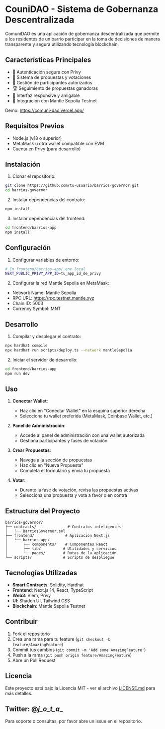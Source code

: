 # CouniDAO - Sistema de Gobernanza Descentralizada

ComuniDAO es una aplicación de gobernanza descentralizada que permite a los residentes de un barrio participar en la toma de decisiones de manera transparente y segura utilizando tecnología blockchain.

## Características Principales

- 🔐 Autenticación segura con Privy
- 📝 Sistema de propuestas y votaciones
- 👥 Gestión de participantes autorizados
- 🏆 Seguimiento de propuestas ganadoras
- 📱 Interfaz responsive y amigable
- 🔗 Integración con Mantle Sepolia Testnet

Demo: https://comuni-dao.vercel.app/

## Requisitos Previos

- Node.js (v18 o superior)
- MetaMask u otra wallet compatible con EVM
- Cuenta en Privy (para desarrollo)

## Instalación

1. Clonar el repositorio:
```bash
git clone https://github.com/tu-usuario/barrios-governor.git
cd barrios-governor
```

2. Instalar dependencias del contrato:
```bash
npm install
```

3. Instalar dependencias del frontend:
```bash
cd frontend/barrios-app
npm install
```

## Configuración

1. Configurar variables de entorno:
```bash
# En frontend/barrios-app/.env.local
NEXT_PUBLIC_PRIVY_APP_ID=tu_app_id_de_privy
```

2. Configurar la red Mantle Sepolia en MetaMask:
- Network Name: Mantle Sepolia
- RPC URL: https://rpc.testnet.mantle.xyz
- Chain ID: 5003
- Currency Symbol: MNT

## Desarrollo

1. Compilar y desplegar el contrato:
```bash
npx hardhat compile
npx hardhat run scripts/deploy.ts --network mantleSepolia
```

2. Iniciar el servidor de desarrollo:
```bash
cd frontend/barrios-app
npm run dev
```

## Uso

1. **Conectar Wallet**:
   - Haz clic en "Conectar Wallet" en la esquina superior derecha
   - Selecciona tu wallet preferida (MetaMask, Coinbase Wallet, etc.)

2. **Panel de Administración**:
   - Accede al panel de administración con una wallet autorizada
   - Gestiona participantes y fases de votación

3. **Crear Propuestas**:
   - Navega a la sección de propuestas
   - Haz clic en "Nueva Propuesta"
   - Completa el formulario y envía tu propuesta

4. **Votar**:
   - Durante la fase de votación, revisa las propuestas activas
   - Selecciona una propuesta y vota a favor o en contra

## Estructura del Proyecto

```
barrios-governor/
├── contracts/              # Contratos inteligentes
│   └── BarriosGovernor.sol
├── frontend/              # Aplicación Next.js
│   └── barrios-app/
│       ├── components/    # Componentes React
│       ├── lib/          # Utilidades y servicios
│       └── pages/        # Rutas de la aplicación
└── scripts/              # Scripts de despliegue
```

## Tecnologías Utilizadas

- **Smart Contracts**: Solidity, Hardhat
- **Frontend**: Next.js 14, React, TypeScript
- **Web3**: Viem, Privy
- **UI**: Shadcn UI, Tailwind CSS
- **Blockchain**: Mantle Sepolia Testnet

## Contribuir

1. Fork el repositorio
2. Crea una rama para tu feature (`git checkout -b feature/AmazingFeature`)
3. Commit tus cambios (`git commit -m 'Add some AmazingFeature'`)
4. Push a la rama (`git push origin feature/AmazingFeature`)
5. Abre un Pull Request

## Licencia

Este proyecto está bajo la Licencia MIT - ver el archivo [LICENSE.md](LICENSE.md) para más detalles.

## Twitter: @_j_o_t_a__

Para soporte o consultas, por favor abre un issue en el repositorio.
